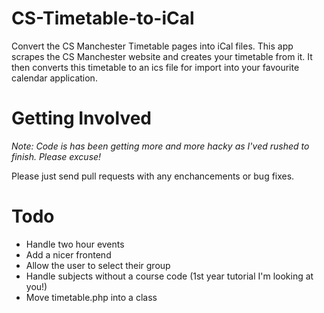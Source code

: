 CS-Timetable-to-iCal
====================

Convert the CS Manchester Timetable pages into iCal files.
This app scrapes the CS Manchester website and creates your timetable from it. It then converts this timetable to an ics file for import into your favourite calendar application.

Getting Involved
====

*Note: Code is has been getting more and more hacky as I'ved rushed to finish. Please excuse!*

Please just send pull requests with any enchancements or bug fixes.

Todo
====

- Handle two hour events
- Add a nicer frontend
- Allow the user to select their group
- Handle subjects without a course code (1st year tutorial I'm looking at you!)
- Move timetable.php into a class
